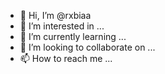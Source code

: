 - 👋 Hi, I’m @rxbiaa
- 👀 I’m interested in ...
- 🌱 I’m currently learning ...
- 💞️ I’m looking to collaborate on ...
- 📫 How to reach me ...

<!---
rxbiaa/rxbiaa is a ✨ special ✨ repository because its `README.md` (this file) appears on your GitHub profile.
You can click the Preview link to take a look at your changes.
--->

